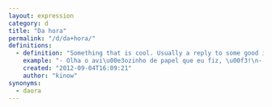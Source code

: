```yaml
---
layout: expression
category: d
title: "Da hora"
permalink: "/d/da+hora/"
definitions:
  - definition: "Something that is cool. Usually a reply to some good idea or commentary."
    example: "- Olha o avi\u00e3ozinho de papel que eu fiz, \u00f3!\n- Orra [meu](/m/meu/), da hora!"
    created: "2012-09-04T16:09:21"
    author: "kinow"
synonyms:
  - daora
---
```

